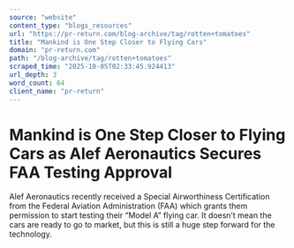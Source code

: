 ```yaml
---
source: "website"
content_type: "blogs_resources"
url: "https://pr-return.com/blog-archive/tag/rotten+tomatoes"
title: "Mankind is One Step Closer to Flying Cars"
domain: "pr-return.com"
path: "/blog-archive/tag/rotten+tomatoes"
scraped_time: "2025-10-05T02:33:45.924413"
url_depth: 3
word_count: 64
client_name: "pr-return"
---
```


# Mankind is One Step Closer to Flying Cars as Alef Aeronautics Secures FAA Testing Approval

Alef Aeronautics recently received a Special Airworthiness Certification from the Federal Aviation Administration (FAA) which grants them permission to start testing their “Model A” flying car. It doesn’t mean the cars are ready to go to market, but this is still a huge step forward for the technology.